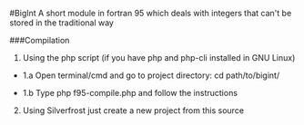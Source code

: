 #BigInt
A short module in fortran 95 which deals with integers that can't be stored in the traditional way

###Compilation
1. Using the php script (if you have php and php-cli installed in GNU Linux)

* 1.a Open terminal/cmd and go to project directory: cd path/to/bigint/

* 1.b Type php f95-compile.php and follow the instructions

2. Using Silverfrost just create a new project from this source
